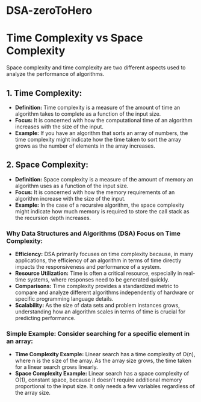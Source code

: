 # DSA-zeroToHero
# Time Complexity vs Space Complexity

Space complexity and time complexity are two different aspects used to analyze the performance of algorithms.

## 1. Time Complexity:
- **Definition:** Time complexity is a measure of the amount of time an algorithm takes to complete as a function of the input size.
- **Focus:** It is concerned with how the computational time of an algorithm increases with the size of the input.
- **Example:** If you have an algorithm that sorts an array of numbers, the time complexity might indicate how the time taken to sort the array grows as the number of elements in the array increases.

## 2. Space Complexity:
- **Definition:** Space complexity is a measure of the amount of memory an algorithm uses as a function of the input size.
- **Focus:** It is concerned with how the memory requirements of an algorithm increase with the size of the input.
- **Example:** In the case of a recursive algorithm, the space complexity might indicate how much memory is required to store the call stack as the recursion depth increases.

### Why Data Structures and Algorithms (DSA) Focus on Time Complexity:
- **Efficiency:** DSA primarily focuses on time complexity because, in many applications, the efficiency of an algorithm in terms of time directly impacts the responsiveness and performance of a system.
- **Resource Utilization:** Time is often a critical resource, especially in real-time systems, where responses need to be generated quickly.
- **Comparisons:** Time complexity provides a standardized metric to compare and analyze different algorithms independently of hardware or specific programming language details.
- **Scalability:** As the size of data sets and problem instances grows, understanding how an algorithm scales in terms of time is crucial for predicting performance.

### Simple Example: Consider searching for a specific element in an array:
- **Time Complexity Example:** Linear search has a time complexity of O(n), where n is the size of the array. As the array size grows, the time taken for a linear search grows linearly.
- **Space Complexity Example:** Linear search has a space complexity of O(1), constant space, because it doesn't require additional memory proportional to the input size. It only needs a few variables regardless of the array size.
